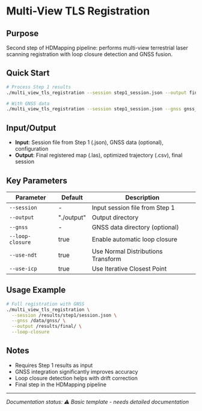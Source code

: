 # Multi-View TLS Registration

## Purpose
Second step of HDMapping pipeline: performs multi-view terrestrial laser scanning registration with loop closure detection and GNSS fusion.

## Quick Start
```bash
# Process Step 1 results
./multi_view_tls_registration --session step1_session.json --output final_results/

# With GNSS data
./multi_view_tls_registration --session step1_session.json --gnss gnss_data/ --output results/
```

## Input/Output
- **Input**: Session file from Step 1 (.json), GNSS data (optional), configuration
- **Output**: Final registered map (.las), optimized trajectory (.csv), final session

## Key Parameters
| Parameter | Default | Description |
|-----------|---------|-------------|
| `--session` | - | Input session file from Step 1 |
| `--output` | "./output" | Output directory |
| `--gnss` | - | GNSS data directory (optional) |
| `--loop-closure` | true | Enable automatic loop closure |
| `--use-ndt` | true | Use Normal Distributions Transform |
| `--use-icp` | true | Use Iterative Closest Point |

## Usage Example
```bash
# Full registration with GNSS
./multi_view_tls_registration \
  --session /results/step1/session.json \
  --gnss /data/gnss/ \
  --output /results/final/ \
  --loop-closure
```

## Notes
- Requires Step 1 results as input
- GNSS integration significantly improves accuracy
- Loop closure detection helps with drift correction
- Final step in the HDMapping pipeline

---
*Documentation status: ⚠️ Basic template - needs detailed documentation*

<!-- 
TODO for detailed documentation:
- [ ] Add registration algorithm details
- [ ] Add GNSS integration workflow
- [ ] Add loop closure configuration
- [ ] Add quality assessment metrics
- [ ] Add troubleshooting guide
-->
